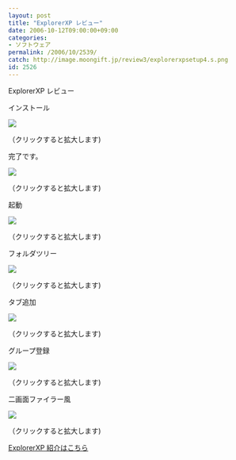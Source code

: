 ```yaml
---
layout: post
title: "ExplorerXP レビュー"
date: 2006-10-12T09:00:00+09:00
categories:
- ソフトウェア
permalink: /2006/10/2539/
catch: http://image.moongift.jp/review3/explorerxpsetup4.s.png
id: 2526
---
```

ExplorerXP レビュー  
<!--more-->

インストール

  

[![](http://image.moongift.jp/review3/explorerxpsetup1.s.png)](http://image.moongift.jp/review3/explorerxpsetup1.png)  
  
（クリックすると拡大します)

  

完了です。

  

[![](http://image.moongift.jp/review3/explorerxpsetup2.s.png)](http://image.moongift.jp/review3/explorerxpsetup2.png)  
  
（クリックすると拡大します)

  

起動

  

[![](http://image.moongift.jp/review3/explorerxpsetup3.s.png)](http://image.moongift.jp/review3/explorerxpsetup3.png)  
  
（クリックすると拡大します)

  

フォルダツリー

  

[![](http://image.moongift.jp/review3/explorerxpsetup4.s.png)](http://image.moongift.jp/review3/explorerxpsetup4.png)  
  
（クリックすると拡大します)

  

タブ追加

  

[![](http://image.moongift.jp/review3/explorerxpsetup5.s.png)](http://image.moongift.jp/review3/explorerxpsetup5.png)  
  
（クリックすると拡大します)

  

グループ登録

  

[![](http://image.moongift.jp/review3/explorerxpsetup7.s.png)](http://image.moongift.jp/review3/explorerxpsetup7.png)  
  
（クリックすると拡大します)

  

二画面ファイラー風

  

[![](http://image.moongift.jp/review3/explorerxpsetup8.s.png)](http://image.moongift.jp/review3/explorerxpsetup8.png)  
  
（クリックすると拡大します)

  

[ExplorerXP 紹介はこちら](http://fw.moongift.jp/intro/i-2538.html)

